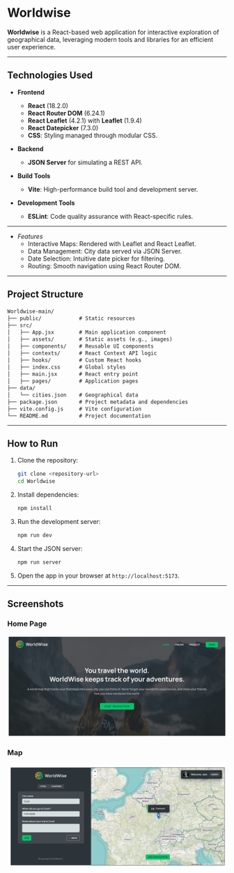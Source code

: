# Worldwise

**Worldwise** is a React-based web application for interactive exploration of geographical data, leveraging modern tools and libraries for an efficient user experience.

---

## Technologies Used

- **Frontend**
  - **React** (18.2.0)
  - **React Router DOM** (6.24.1)
  - **React Leaflet** (4.2.1) with **Leaflet** (1.9.4)
  - **React Datepicker** (7.3.0)
  - **CSS**: Styling managed through modular CSS.

- **Backend**
  - **JSON Server** for simulating a REST API.

- **Build Tools**
  - **Vite**: High-performance build tool and development server.

- **Development Tools**
  - **ESLint**: Code quality assurance with React-specific rules.

---

- *Features*
    - Interactive Maps: Rendered with Leaflet and React Leaflet.
    - Data Management: City data served via JSON Server.
    - Date Selection: Intuitive date picker for filtering.
    - Routing: Smooth navigation using React Router DOM.


---

## Project Structure

```plaintext
Worldwise-main/
├── public/            # Static resources
├── src/
│   ├── App.jsx        # Main application component
│   ├── assets/        # Static assets (e.g., images)
│   ├── components/    # Reusable UI components
│   ├── contexts/      # React Context API logic
│   ├── hooks/         # Custom React hooks
│   ├── index.css      # Global styles
│   ├── main.jsx       # React entry point
│   ├── pages/         # Application pages
├── data/
│   └── cities.json    # Geographical data
├── package.json       # Project metadata and dependencies
├── vite.config.js     # Vite configuration
└── README.md          # Project documentation
```
---

## How to Run

1. Clone the repository:

    ```bash
    git clone <repository-url>
    cd Worldwise
    ```

2. Install dependencies:

    ```bash
    npm install
    ```

3. Run the development server:

    ```bash
    npm run dev
    ```

4. Start the JSON server:

    ```bash
    npm run server
    ```

5. Open the app in your browser at `http://localhost:5173`.

---

## Screenshots

### Home Page
![Dashboard](https://github.com/Redline1e/Worldwise/blob/main/public/screenshots/dashboard.png)

### Map
![Map](https://github.com/Redline1e/Worldwise/blob/main/public/screenshots/map.png)
